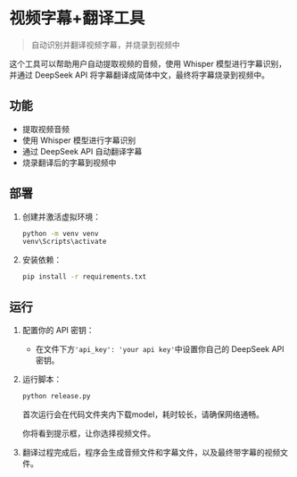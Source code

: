 # 视频字幕+翻译工具
> 自动识别并翻译视频字幕，并烧录到视频中

这个工具可以帮助用户自动提取视频的音频，使用 Whisper 模型进行字幕识别，并通过 DeepSeek API 将字幕翻译成简体中文，最终将字幕烧录到视频中。

## **功能**
- 提取视频音频
- 使用 Whisper 模型进行字幕识别
- 通过 DeepSeek API 自动翻译字幕
- 烧录翻译后的字幕到视频中

## **部署**

1. 创建并激活虚拟环境：
    ```bash
    python -m venv venv
    venv\Scripts\activate
    ```

3. 安装依赖：
    ```bash
    pip install -r requirements.txt
    ```

## **运行**

1. 配置你的 API 密钥：
    - 在文件下方``'api_key': 'your api key'``中设置你自己的 DeepSeek API 密钥。

2. 运行脚本：
    ```bash
    python release.py
    ```

    首次运行会在代码文件夹内下载model，耗时较长，请确保网络通畅。

    你将看到提示框，让你选择视频文件。

3. 翻译过程完成后，程序会生成音频文件和字幕文件，以及最终带字幕的视频文件。
